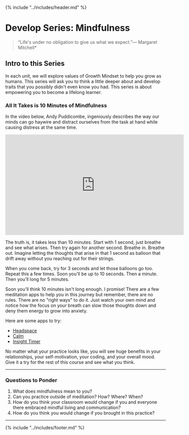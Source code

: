 {% include "../includes/header.md" %}

# Develop Series: Mindfulness

>“Life's under no obligation to give us what we expect.”― Margaret Mitchell*

## Intro to this Series

In each unit, we will explore values of Growth Mindset to help you grow as humans.  This series will ask you to think a little deeper about and develop traits that you possibly didn't even know you had.  This series is about empowering you to become a lifelong learner.  

### All It Takes is 10 Minutes of Mindfulness

In the video below, Andy Puddicombe, ingeniously describes the way our minds can go haywire and distract ourselves from the task at hand while causing distress at the same time.

<iframe width="560" height="315" src="https://www.youtube.com/embed/qzR62JJCMBQ" frameborder="0" allow="accelerometer; autoplay; encrypted-media; gyroscope; picture-in-picture" allowfullscreen></iframe>

The truth is, it takes less than 10 minutes. Start with 1 second, just breathe and see what arises. Then try again for another second. Breathe in. Breathe out. Imagine letting the thoughts that arise in that 1 second as balloon that drift away without you reaching out for their strings.

When you come back, try for 3 seconds and let those balloons go too. Repeat this a few times. Soon you'll be up to 10 seconds. Then a minute. Then you'll long for 5 minutes.

Soon you'll think 10 minutes isn't long enough. I promise! There are a few meditation apps to help you in this journey but remember, there are no rules. There are no "right ways" to do it. Just watch your own mind and notice how the focus on your breath can slow those thoughts down and deny them energy to grow into anxiety.

Here are some apps to try:

* [Headspace](https://www.headspace.com/)
* [Calm](https://www.calm.com/)
* [Insight Timer](https://insighttimer.com/)

No matter what your practice looks like, you will see huge benefits in your relationships, your self-motivation, your coding, and your overall mood. Give it a try for the rest of this course and see what you think.

*****

### Questions to Ponder

1. What does mindfulness mean to you?
1. Can you practice outside of meditation? How? Where? When?
1. How do you think your classroom would change if you and everyone there embraced mindful living and communication?
1. How do you think you would change if you brought in this practice?

*****

{% include "../includes/footer.md" %}